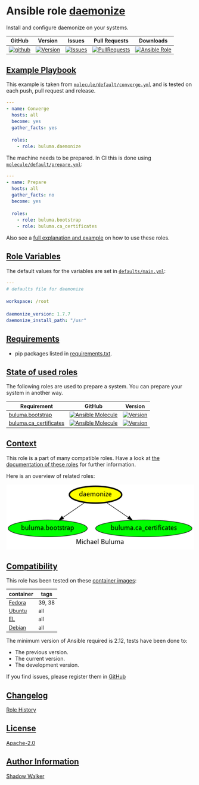 # Ansible role [daemonize](https://galaxy.ansible.com/ui/standalone/roles/buluma/daemonize/documentation)

Install and configure daemonize on your systems.

|GitHub|Version|Issues|Pull Requests|Downloads|
|------|-------|------|-------------|---------|
|[![github](https://github.com/buluma/ansible-role-daemonize/actions/workflows/molecule.yml/badge.svg)](https://github.com/buluma/ansible-role-daemonize/actions/workflows/molecule.yml)|[![Version](https://img.shields.io/github/release/buluma/ansible-role-daemonize.svg)](https://github.com/buluma/ansible-role-daemonize/releases/)|[![Issues](https://img.shields.io/github/issues/buluma/ansible-role-daemonize.svg)](https://github.com/buluma/ansible-role-daemonize/issues/)|[![PullRequests](https://img.shields.io/github/issues-pr-closed-raw/buluma/ansible-role-daemonize.svg)](https://github.com/buluma/ansible-role-daemonize/pulls/)|[![Ansible Role](https://img.shields.io/ansible/role/d/buluma/daemonize)](https://galaxy.ansible.com/ui/standalone/roles/buluma/daemonize/documentation)|

## [Example Playbook](#example-playbook)

This example is taken from [`molecule/default/converge.yml`](https://github.com/buluma/ansible-role-daemonize/blob/master/molecule/default/converge.yml) and is tested on each push, pull request and release.

```yaml
---
- name: Converge
  hosts: all
  become: yes
  gather_facts: yes

  roles:
    - role: buluma.daemonize
```

The machine needs to be prepared. In CI this is done using [`molecule/default/prepare.yml`](https://github.com/buluma/ansible-role-daemonize/blob/master/molecule/default/prepare.yml):

```yaml
---
- name: Prepare
  hosts: all
  gather_facts: no
  become: yes

  roles:
    - role: buluma.bootstrap
    - role: buluma.ca_certificates
```

Also see a [full explanation and example](https://buluma.github.io/how-to-use-these-roles.html) on how to use these roles.

## [Role Variables](#role-variables)

The default values for the variables are set in [`defaults/main.yml`](https://github.com/buluma/ansible-role-daemonize/blob/master/defaults/main.yml):

```yaml
---
# defaults file for daemonize

workspace: /root

daemonize_version: 1.7.7
daemonize_install_path: "/usr"
```

## [Requirements](#requirements)

- pip packages listed in [requirements.txt](https://github.com/buluma/ansible-role-daemonize/blob/master/requirements.txt).

## [State of used roles](#state-of-used-roles)

The following roles are used to prepare a system. You can prepare your system in another way.

| Requirement | GitHub | Version |
|-------------|--------|--------|
|[buluma.bootstrap](https://galaxy.ansible.com/buluma/bootstrap)|[![Ansible Molecule](https://github.com/buluma/ansible-role-bootstrap/actions/workflows/molecule.yml/badge.svg)](https://github.com/buluma/ansible-role-bootstrap/actions/workflows/molecule.yml)|[![Version](https://img.shields.io/github/release/buluma/ansible-role-bootstrap.svg)](https://github.com/shadowwalker/ansible-role-bootstrap)|
|[buluma.ca_certificates](https://galaxy.ansible.com/buluma/ca_certificates)|[![Ansible Molecule](https://github.com/buluma/ansible-role-ca_certificates/actions/workflows/molecule.yml/badge.svg)](https://github.com/buluma/ansible-role-ca_certificates/actions/workflows/molecule.yml)|[![Version](https://img.shields.io/github/release/buluma/ansible-role-ca_certificates.svg)](https://github.com/shadowwalker/ansible-role-ca_certificates)|

## [Context](#context)

This role is a part of many compatible roles. Have a look at [the documentation of these roles](https://buluma.github.io/) for further information.

Here is an overview of related roles:

![dependencies](https://raw.githubusercontent.com/buluma/ansible-role-daemonize/png/requirements.png "Dependencies")

## [Compatibility](#compatibility)

This role has been tested on these [container images](https://hub.docker.com/u/buluma):

|container|tags|
|---------|----|
|[Fedora](https://hub.docker.com/repository/docker/buluma/fedora/general)|39, 38|
|[Ubuntu](https://hub.docker.com/repository/docker/buluma/ubuntu/general)|all|
|[EL](https://hub.docker.com/repository/docker/buluma/enterpriselinux/general)|all|
|[Debian](https://hub.docker.com/repository/docker/buluma/debian/general)|all|

The minimum version of Ansible required is 2.12, tests have been done to:

- The previous version.
- The current version.
- The development version.

If you find issues, please register them in [GitHub](https://github.com/buluma/ansible-role-daemonize/issues)

## [Changelog](#changelog)

[Role History](https://github.com/buluma/ansible-role-daemonize/blob/master/CHANGELOG.md)

## [License](#license)

[Apache-2.0](https://github.com/buluma/ansible-role-daemonize/blob/master/LICENSE)

## [Author Information](#author-information)

[Shadow Walker](https://buluma.github.io/)

